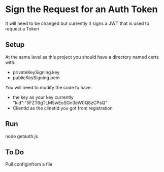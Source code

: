 # Sign the Request for an Auth Token
It will need to be changed but currently it signs a JWT that is used to request a Token

## Setup
At the same level as this project you should have a directory named certs with:
- privateKeySigning.key
- publicKeySigning.pem

You will need to modify the code to have:
- the key as your key currently "kid":"5FZT6gTLM5wEoSGn3eW0Q8zCPsQ"
- ClientId as the clinetId you got from registration

## Run
node getauth.js

## To Do
Pull configinfrom a file
